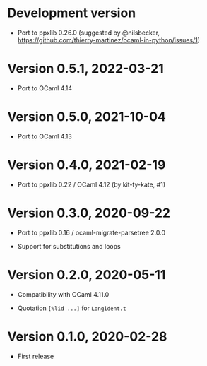 # Development version

- Port to ppxlib 0.26.0
  (suggested by @nilsbecker, https://github.com/thierry-martinez/ocaml-in-python/issues/1)

# Version 0.5.1, 2022-03-21

- Port to OCaml 4.14

# Version 0.5.0, 2021-10-04

- Port to OCaml 4.13

# Version 0.4.0, 2021-02-19

- Port to ppxlib 0.22 / OCaml 4.12 (by kit-ty-kate, #1)

# Version 0.3.0, 2020-09-22

- Port to ppxlib 0.16 / ocaml-migrate-parsetree 2.0.0

- Support for substitutions and loops

# Version 0.2.0, 2020-05-11

- Compatibility with OCaml 4.11.0

- Quotation `[%lid ...]` for `Longident.t`

# Version 0.1.0, 2020-02-28

- First release
